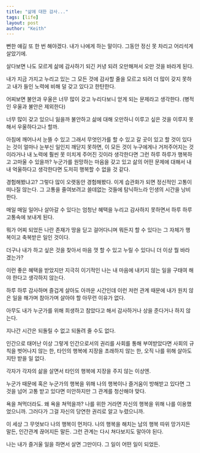 ```yaml
---
title: "삶에 대한 감사..."
tags: [life]
layout: post
author: "Keith"
---
```


뻔한 얘길 또 한 번 해야겠다. 내가 나에게 하는 말이다. 그동안 정신 못 차리고 어리석게 살았기에.

살다보면 나도 모르게 삶에 감사하기 되긴 커녕 되려 오만해져서 오만 것을 바라게 된다.

내가 지금 가지고 누리고 있는 그 모든 것에 감사할 줄을 모르고 되려 더 많이 갖지 못하고 내가 들인 노력에 비해 덜 갖고 있다고 한탄한다.

어찌보면 불안과 우울은 너무 많이 갖고 누리다보니 얻게 되는 문제라고 생각한다. (병적인 우울과 불안은 제외한다)

너무 많이 갖고 있으니 잃을까 불안하고 삶에 대해 오만하니 이루고 싶은 것을 이루지 못해서 우울하다고나 할까.

아침에 깨어나서 눈뜰 수 있고 그래서 무엇인가를 할 수 있고 갈 곳이 있고 할 것이 있다는 것이 얼마나 눈부신 일인지 깨닫지 못하면, 이 모든 것이 누구에게나 거저주어지는 것이라거나 내 노력에 훨씬 못 미치게 주어진 깃이라 생각한다면 그런 하루 하루가 행복하고 고마울 수 있을까? 누군가를 원망하는 마음을 갖고 있고 삶의 어떤 문제에 대해서 내내 억울하다고 생각한다면 도저히 행복할 수 없을 것 같다.

경험해봤냐고? 그렇다 많이 오랫동안 경험해봤다. 이게 습관화가 되면 정신적인 고통이 떠나질 않는다. 그 고통을 줄여보려고 쓸데없는 것들에 탐닉하느라 인생의 시간을 낭비한다.

매일 매일 일어나 살아갈 수 있다는 엄청난 혜택을 누리고 감사하지 못하면서 하루 하루 고통속에 보내게 된다. 

뭐가 어찌 되었든 나란 존재가 땅을 딛고 걸어다니며 뭐든지 할 수 있다는 그 자체가 행복이고 축복받은 일인 것이다.

더구나 내가 하고 싶은 것을 찾아서 마음 껏 할 수 있고 누릴 수 있다니 더 이상 뭘 바라겠는가?

이런 좋은 혜택을 받았지만 지극히 이기적인 나는 내 마음에 내키지 않는 일을 구태여 해야 한다고 생각하지 않는다.

하루 하루 감사하며 즐겁게 살아도 아까운 시간인데 이런 저런 관계 때문에 내가 원치 않은 일을 해가며 참아가며 살아야 할 아무런 이유가 없다.

아무도 내가 누군가를 위해 희생하고 참았다고 해서 감사하거나 상을 준다거나 하지 않는다.

지나간 시간은 되돌릴 수 없고 되돌려 줄 수도 없다.

인간으로 태어난 이상 그렇게 인간으로서의 권리를 사회를 통해 부여받았다면 사회의 규칙을 벗어나지 않는 한, 타인의 행복에 지장을 초래하지 않는 한, 오직 나를 위해 살아도 지탄 받을 일 없다. 

각자가 각자의 삶을 살면서 타인의 행복에 지장을 주지 않는 이상엔.

누군가 때문에 혹은 누군가의 행복을 위해 나의 행복이나 즐거움이 방해받고 있다면 그것을 넘어 고통 받고 있다면 미안하지만 그 관계를 청산해야 맞다. 

욕을 쳐먹더라도. 왜 욕을 쳐먹을까? 나를 위한 거라면 자신의 행복을 위해 나를 이용했었으니까. 그러다가 그걸 자신의 당연한 권리로 알고 누렸으니까.

이 세상 그 무엇보다 나의 행복이 먼저다. 나의 행복을 해치는 남의 행복 따위 망가지든 말든, 인간관계 끊어지든 말든. 그런 관계는 다시 쳐다보지도 말아야 된다.

나는 내가 즐거울 일을 하면서 살면 그만이다. 그 일이 어떤 일이 되었든.